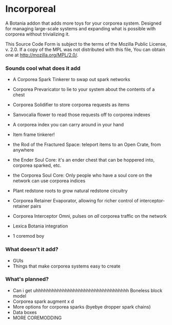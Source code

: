 Incorporeal
===========

A Botania addon that adds more toys for your corporea system. Designed for managing large-scale systems and expanding what is possible with corporea without trivializing it.

This Source Code Form is subject to the terms of the Mozilla Public License, v. 2.0. If a copy of the MPL was not distributed with this file, You can obtain one at http://mozilla.org/MPL/2.0/.

### Sounds cool what does it add

* A Corporea Spark Tinkerer to swap out spark networks
* Corporea Prevaricator to lie to your system about the contents of a chest
* Corporea Solidifier to store corporea requests as items
* Sanvocalia flower to read those requests off to corporea indexes
* A corporea index you can carry around in your hand
* Item frame tinkerer!
* the Rod of the Fractured Space: teleport items to an Open Crate, from anywhere
* the Ender Soul Core: it's an ender chest that can be hoppered into, corporea sparked, etc.
* the Corporea Soul Core: Only people who have a soul core on the network can use corporea indices
* Plant redstone roots to grow natural redstone circuitry
* Corporea Retainer Evaporator, allowing for richer control of interceptor-retainer pairs
* Corporea Interceptor Omni, pulses on *all* corporea traffic on the network

* Lexica Botania integration
* 1 coremod boy

### What doesn't it add?

* GUIs
* Things that make corporea systems easy to create

### What's planned?

* Can i get uhhhhhhhhhhhhhhhhhhhhhhhhhhhhhhhhhhh Boneless block model
* Corporea spark augment x d
* More options for corporea sparks (byebye dropper spark chains)
* Data boxes
* MORE COREMODDING